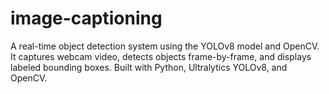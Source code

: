 # image-captioning
A real-time object detection system using the YOLOv8 model and OpenCV. It captures webcam video, detects objects frame-by-frame, and displays labeled bounding boxes. Built with Python, Ultralytics YOLOv8, and OpenCV.
